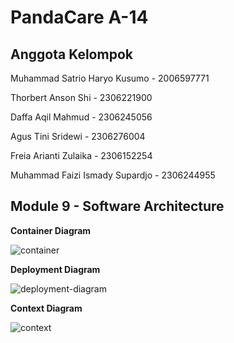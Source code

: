 # PandaCare A-14

## Anggota Kelompok
Muhammad Satrio Haryo Kusumo - 2006597771

Thorbert Anson Shi - 2306221900

Daffa Aqil Mahmud - 2306245056

Agus Tini Sridewi - 2306276004

Freia Arianti Zulaika - 2306152254

Muhammad Faizi Ismady Supardjo - 2306244955


## Module 9 - Software Architecture

**Container Diagram**

![container](https://github.com/user-attachments/assets/046b5468-85c6-41dc-a002-511bb7f8430a)

**Deployment Diagram**

![deployment-diagram](https://github.com/user-attachments/assets/c406082c-f6d8-4fc4-9468-605d0db57741)

**Context Diagram**

![context](https://github.com/user-attachments/assets/0da4304c-c497-403c-a6c6-3ed159b7c667)
